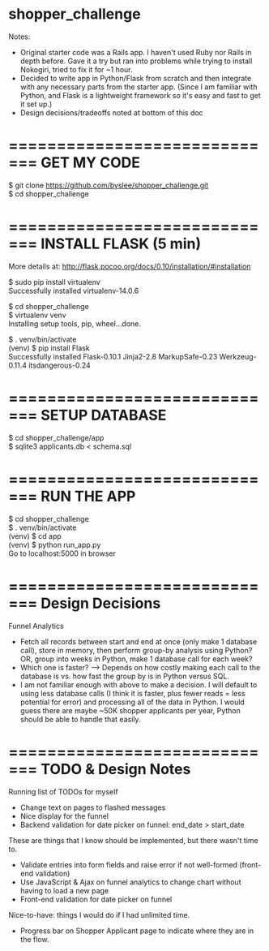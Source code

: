 # shopper_challenge

Notes:

* Original starter code was a Rails app. I haven't used Ruby nor Rails in depth before. Gave it a try but ran into problems while trying to install Nokogiri, tried to fix it for ~1 hour.
* Decided to write app in Python/Flask from scratch and then integrate with any necessary parts from the starter app. (Since I am familiar with Python, and Flask is a lightweight framework so it's easy and fast to get it set up.)
* Design decisions/tradeoffs noted at bottom of this doc



=============================
GET MY CODE
=============================
$ git clone https://github.com/byslee/shopper_challenge.git  
$ cd shopper_challenge  

=============================
INSTALL FLASK (5 min)
=============================

More details at: http://flask.pocoo.org/docs/0.10/installation/#installation  

$ sudo pip install virtualenv  
Successfully installed virtualenv-14.0.6  

$ cd shopper_challenge  
$ virtualenv venv  
Installing setup tools, pip, wheel...done.  

$ . venv/bin/activate  
(venv) $ pip install Flask  
Successfully installed Flask-0.10.1 Jinja2-2.8 MarkupSafe-0.23 Werkzeug-0.11.4 itsdangerous-0.24  

=============================
SETUP DATABASE
=============================
$ cd shopper_challenge/app  
$ sqlite3 applicants.db < schema.sql  

=============================
RUN THE APP
=============================
$ cd shopper_challenge  
$ . venv/bin/activate  
(venv) $ cd app  
(venv) $ python run_app.py  
Go to localhost:5000 in browser  



=============================
Design Decisions
=============================

Funnel Analytics

* Fetch all records between start and end at once (only make 1 database call), store in memory, then perform group-by analysis using Python? OR, group into weeks in Python, make 1 database call for each week?
* Which one is faster? --> Depends on how costly making each call to the database is vs. how fast the group by is in Python versus SQL.
* I am not familiar enough with above to make a decision. I will default to using less database calls (I think it is faster, plus fewer reads = less potential for error) and processing all of the data in Python. I would guess there are maybe ~50K shopper applicants per year, Python should be able to handle that easily.

=============================
TODO & Design Notes
=============================

Running list of TODOs for myself

* Change text on pages to flashed messages
* Nice display for the funnel
* Backend validation for date picker on funnel: end_date > start_date

These are things that I know should be implemented, but there wasn't time to.

* Validate entries into form fields and raise error if not well-formed (front-end validation)
* Use JavaScript & Ajax on funnel analytics to change chart without having to load a new page
* Front-end validation for date picker on funnel

Nice-to-have: things I would do if I had unlimited time.

* Progress bar on Shopper Applicant page to indicate where they are in the flow.




